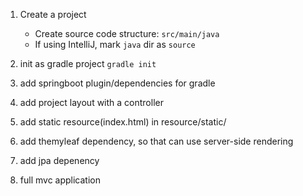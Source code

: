 1. Create a project
    - Create source code structure: `src/main/java`
    - If using IntelliJ, mark `java` dir as `source`    

2. init as gradle project
	`gradle init`    

3. add springboot plugin/dependencies for gradle
4. add project layout with a controller
5. add static resource(index.html) in resource/static/
6. add themyleaf dependency, so that can use server-side rendering
7. add jpa depenency
8. full mvc application
